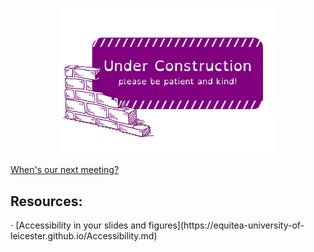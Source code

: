 <p align="center">
  <img src="underconstruction.png" width="350" title="Under Construction">
</p>

[When's our next meeting?](https://equitea-university-of-leicester.github.io/Equitea%20Schedule.pdf)

<h2>Resources:</h2>
&sdot; [Accessibility in your slides and figures](https://equitea-university-of-leicester.github.io/Accessibility.md)

